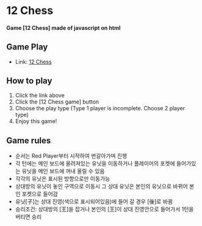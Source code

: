 # 12 Chess
#### Game [12 Chess] made of javascript on html

## Game Play
+ Link: [12 Chess](https://ns-jin.github.io/12chess/index.html)

## How to play
1. Click the link above
2. Click the [12 Chess game] button
3. Choose the play type (Type 1 player is incomplete. Choose 2 player type)
4. Enjoy this game!

## Game rules
+ 순서는 Red Player부터 시작하여 번갈아가며 진행
+ 각 턴에는 메인 보드에 올려져있는 유닛을 이동하거나 플레이어의 포켓에 들어가있는 유닛을 메인 보드에 꺼내 올릴 수 있음
+ 각각의 유닛은 표시된 방향으로만 이동가능
+ 상대방의 유닛이 놓인 구역으로 이동시 그 상대 유닛은 본인의 유닛으로 바뀌어 본인 포켓으로 들어감
+ 유닛[子]는 상대 진영(색으로 표시되어있음)에 들어 갈 경우 [後]로 바뀜
+ 승리조건: 상대방의 [王]을 잡거나 본인의 [王]이 상대 진영안으로 들어가서 1턴을 버티면 승리
